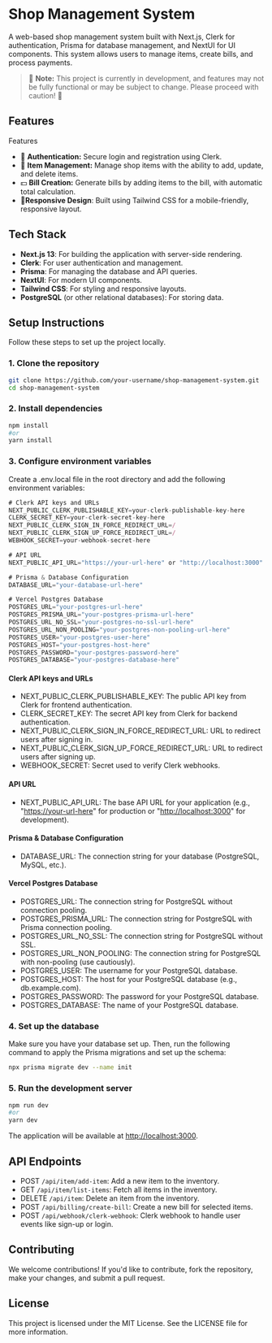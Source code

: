 # Shop Management System

A web-based shop management system built with Next.js, Clerk for authentication, Prisma for database management, and NextUI for UI components. This system allows users to manage items, create bills, and process payments.

> 🚧 **Note:**
This project is currently in development, and features may not be fully functional or may be subject to change. Please proceed with caution! 🚧

## Features

Features

- 🔐 **Authentication:** Secure login and registration using Clerk.
- 🛒 **Item Management:** Manage shop items with the ability to add, update, and delete items.
- 💵 **Bill Creation:** Generate bills by adding items to the bill, with automatic total calculation.
- 📱**Responsive Design**: Built using Tailwind CSS for a mobile-friendly, responsive layout.

## Tech Stack

- **Next.js 13**: For building the application with server-side rendering.
- **Clerk**: For user authentication and management.
- **Prisma**: For managing the database and API queries.
- **NextUI**: For modern UI components.
- **Tailwind CSS**: For styling and responsive layouts.
- **PostgreSQL** (or other relational databases): For storing data.

## Setup Instructions

Follow these steps to set up the project locally.

### 1. Clone the repository

```bash
git clone https://github.com/your-username/shop-management-system.git
cd shop-management-system
```

### 2. Install dependencies

```bash
npm install
#or 
yarn install
```

### 3. Configure environment variables

Create a .env.local file in the root directory and add the following environment variables:

```js
# Clerk API keys and URLs
NEXT_PUBLIC_CLERK_PUBLISHABLE_KEY=your-clerk-publishable-key-here
CLERK_SECRET_KEY=your-clerk-secret-key-here
NEXT_PUBLIC_CLERK_SIGN_IN_FORCE_REDIRECT_URL=/
NEXT_PUBLIC_CLERK_SIGN_UP_FORCE_REDIRECT_URL=/
WEBHOOK_SECRET=your-webhook-secret-here

# API URL
NEXT_PUBLIC_API_URL="https://your-url-here" or "http://localhost:3000"

# Prisma & Database Configuration
DATABASE_URL="your-database-url-here"

# Vercel Postgres Database
POSTGRES_URL="your-postgres-url-here"
POSTGRES_PRISMA_URL="your-postgres-prisma-url-here"
POSTGRES_URL_NO_SSL="your-postgres-no-ssl-url-here"
POSTGRES_URL_NON_POOLING="your-postgres-non-pooling-url-here"
POSTGRES_USER="your-postgres-user-here"
POSTGRES_HOST="your-postgres-host-here"
POSTGRES_PASSWORD="your-postgres-password-here"
POSTGRES_DATABASE="your-postgres-database-here"
```

#### Clerk API keys and URLs

- NEXT_PUBLIC_CLERK_PUBLISHABLE_KEY: The public API key from Clerk for frontend authentication.
- CLERK_SECRET_KEY: The secret API key from Clerk for backend authentication.
- NEXT_PUBLIC_CLERK_SIGN_IN_FORCE_REDIRECT_URL: URL to redirect users after signing in.
- NEXT_PUBLIC_CLERK_SIGN_UP_FORCE_REDIRECT_URL: URL to redirect users after signing up.
- WEBHOOK_SECRET: Secret used to verify Clerk webhooks.

#### API URL

- NEXT_PUBLIC_API_URL: The base API URL for your application (e.g., "<https://your-url-here>" for production or "<http://localhost:3000>" for development).

#### Prisma & Database Configuration

- DATABASE_URL: The connection string for your database (PostgreSQL, MySQL, etc.).

#### Vercel Postgres Database

- POSTGRES_URL: The connection string for PostgreSQL without connection pooling.
- POSTGRES_PRISMA_URL: The connection string for PostgreSQL with Prisma connection pooling.
- POSTGRES_URL_NO_SSL: The connection string for PostgreSQL without SSL.
- POSTGRES_URL_NON_POOLING: The connection string for PostgreSQL with non-pooling (use cautiously).
- POSTGRES_USER: The username for your PostgreSQL database.
- POSTGRES_HOST: The host for your PostgreSQL database (e.g., db.example.com).
- POSTGRES_PASSWORD: The password for your PostgreSQL database.
- POSTGRES_DATABASE: The name of your PostgreSQL database.

### 4. Set up the database

Make sure you have your database set up. Then, run the following command to apply the Prisma migrations and set up the schema:

```bash
npx prisma migrate dev --name init
```

### 5. Run the development server

```bash
npm run dev
#or
yarn dev
```

The application will be available at <http://localhost:3000>.

## API Endpoints

- POST `/api/item/add-item`: Add a new item to the inventory.
- GET `/api/item/list-items`: Fetch all items in the inventory.
- DELETE `/api/item`: Delete an item from the inventory.
- POST `/api/billing/create-bill`: Create a new bill for selected items.
- POST `/api/webhook/clerk-webhook`: Clerk webhook to handle user events like sign-up or login.

## Contributing

We welcome contributions! If you'd like to contribute, fork the repository, make your changes, and submit a pull request.

## License

This project is licensed under the MIT License. See the LICENSE file for more information.
